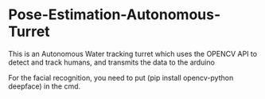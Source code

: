 # Pose-Estimation-Autonomous-Turret

This is an Autonomous Water tracking turret which uses the OPENCV API to detect and track humans, and transmits the data to the arduino 


For the facial recognition, you need to put (pip install opencv-python deepface) in the cmd. 